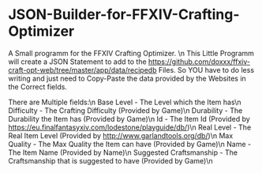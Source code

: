 # JSON-Builder-for-FFXIV-Crafting-Optimizer

A Small programm for the FFXIV Crafting Optimizer. \n
This Little Programm will create a JSON Statement to add to the https://github.com/doxxx/ffxiv-craft-opt-web/tree/master/app/data/recipedb Files.
So YOU have to do less writing and just need to Copy-Paste the data provided by the Websites in the Correct fields.



There are Multiple fields:\n
Base Level - The Level which the Item has\n
Difficulty - The Crafting Difficulty (Provided by Game)\n
Durability - The Durability the Item has (Provided by Game)\n
Id - The Item Id (Provided by https://eu.finalfantasyxiv.com/lodestone/playguide/db/)\n
Real Level - The Real Item Level (Provided by http://www.garlandtools.org/db/)\n
Max Quality - The Max Quality the Item can have (Provided by Game)\n
Name - The Item Name (Provided by Name)\n
Suggested Craftsmanship - The Craftsmanship that is suggested to have (Provided by Game)\n

